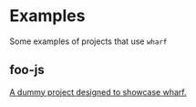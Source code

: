 # Examples

Some examples of projects that use `wharf`

## foo-js

[A dummy project designed to showcase wharf.](example/index.html)